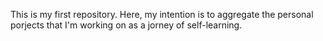This is my first repository. Here, my intention is to aggregate the personal porjects that I'm working on as a jorney of self-learning.